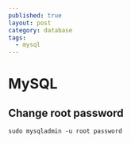 ```yaml
---
published: true
layout: post
category: database
tags: 
  - mysql
---
```


# MySQL

## Change root password

    sudo mysqladmin -u root password